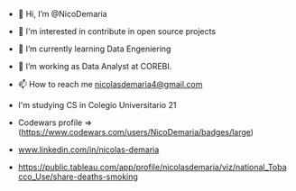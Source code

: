 - 👋 Hi, I’m @NicoDemaria
- 👀 I'm interested in contribute in open source projects
- 🌱 I’m currently learning Data Engeniering
- 💞️ I’m working as Data Analyst at COREBI.
- 📫 How to reach me nicolasdemaria4@gmail.com 
- I'm studying  CS in Colegio Universitario 21
- Codewars profile =>(https://www.codewars.com/users/NicoDemaria/badges/large)
  

- www.linkedin.com/in/nicolas-demaria
- https://public.tableau.com/app/profile/nicolasdemaria/viz/national_Tobacco_Use/share-deaths-smoking



<!---
NicoDemaria/NicoDemaria is a ✨ special ✨ repository because its `README.md` (this file) appears on your GitHub profile.
You can click the Preview link to take a look at your changes.


- Portafolio => https://nicodemaria.github.io/Portafolio/
--->
